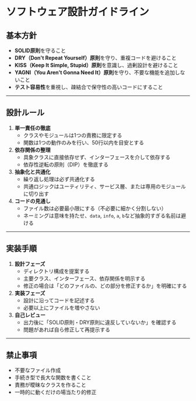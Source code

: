 # ソフトウェア設計ガイドライン

## 基本方針

- **SOLID原則**を守ること
- **DRY（Don't Repeat Yourself）原則**を守り、重複コードを避けること
- **KISS（Keep It Simple, Stupid）原則**を意識し、過剰設計を避けること
- **YAGNI（You Aren’t Gonna Need It）原則**を守り、不要な機能を追加しないこと
- **テスト容易性**を重視し、疎結合で保守性の高いコードにすること

---

## 設計ルール

1. **単一責任の徹底**
    - クラスやモジュールは1つの責務に限定する
    - 関数は1つの動作のみを行い、50行以内を目安とする
2. **依存関係の整理**
    - 具象クラスに直接依存せず、インターフェースを介して依存する
    - 依存性逆転の原則（DIP）を徹底する
3. **抽象化と共通化**
    - 繰り返し処理は必ず共通化する
    - 共通ロジックはユーティリティ、サービス層、または専用のモジュールに切り出す
4. **コードの見通し**
    - ファイル数は必要最小限にする（不必要に細かく分割しない）
    - ネーミングは意味を持たせ、`data`, `info`, `a`, `b`など抽象的すぎる名前は避ける

---

## 実装手順

1. **設計フェーズ**
    - ディレクトリ構成を提案する
    - 主要クラス、インターフェース、依存関係を明示する
    - 修正の場合は「どのファイルの、どの部分を修正するか」を明確にする
2. **実装フェーズ**
    - 設計に沿ってコードを記述する
    - 必要以上にファイルを増やさない
3. **自己レビュー**
    - 出力後に「SOLID原則・DRY原則に違反していないか」を確認する
    - 問題があれば自ら修正して再提示する

---

## 禁止事項

- 不要なファイル作成
- 手続き型で長大な関数を書くこと
- 責務が曖昧なクラスを作ること
- 一時的に動くだけの場当たり的修正